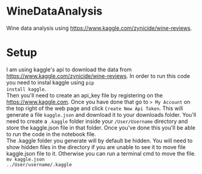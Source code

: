 # WineDataAnalysis

Wine data analysis using https://www.kaggle.com/zynicide/wine-reviews.

# Setup
I am using kaggle's api to download the data from https://www.kaggle.com/zynicide/wine-reviews. In order to run this code you need to instal kaggle using <code>pip install kaggle</code>.
</br>
Then you'll need to create an api_key file by registering on the https://www.kaggle.com. Once you have done that go to <code>> My Account</code> on the top right of the web page and click <code>Create New Api Token</code>. This will generate a file <code>kaggle.json</code> and download it to your downloads folder. You'll need to create a <code>.kaggle</code> folder inside your <code>/User/Username</code> directory and store the kaggle.json file in that folder. Once you've done this you'll be able to run the code in the notebook file.
</br>
The .kaggle folder you generate will by default be hidden. You will need to show hidden files in the directory if you are unable to see it to move file kaggle.json file to it. Otherwise you can run a terminal cmd to move the file. <code>mv kaggle.json ../User/username/.kaggle</code>


